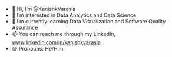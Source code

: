 - 👋 Hi, I’m @KanishkVarasia
- 👀 I’m interested in Data Analytics and Data Science 
- 🌱 I’m currently learning Data Visualization and Software Quality Assurance 
- 📫 You can reach me through my LinkedIn, www.linkedin.com/in/kanishkvarasia 
- 😄 Pronouns: He/Him


<!---
KanishkVarasia/KanishkVarasia is a ✨ special ✨ repository because its `README.md` (this file) appears on your GitHub profile.
You can click the Preview link to take a look at your changes.
--->
